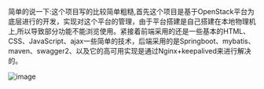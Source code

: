 简单的说一下:这个项目写的比较简单粗糙,首先这个项目是基于OpenStack平台为底层进行的开发，实现对这个平台的管理，由于平台搭建是自己搭建在本地物理机上,所以导致部分功能不能浏览使用。紧接着前端采用的还是一些基本的HTML、CSS、JavaScript、ajax一些简单的技术，后端采用的是Springboot、mybatis、maven、swagger2、以及它的高可用实现是通过Nginx+keepalived来进行解决的。

![image](https://github.com/panguang/MyCloud/photos/graduate/登录界面.png)
